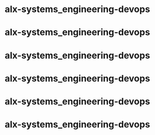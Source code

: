 # alx-systems_engineering-devops
# alx-systems_engineering-devops
# alx-systems_engineering-devops
# alx-systems_engineering-devops
# alx-systems_engineering-devops
# alx-systems_engineering-devops
